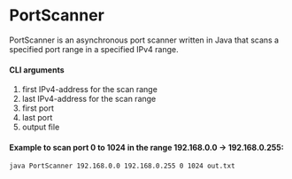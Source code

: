 PortScanner
===========
PortScanner is an asynchronous port scanner written in Java that scans a specified port range in a specified IPv4 range.

#### CLI arguments
1. first IPv4-address for the scan range
2. last IPv4-address for the scan range
3. first port
4. last port
5. output file

#### Example to scan port 0 to 1024 in the range 192.168.0.0 -> 192.168.0.255:
```
java PortScanner 192.168.0.0 192.168.0.255 0 1024 out.txt
```

